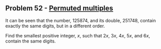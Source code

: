 ## Problem 52 - [Permuted multiples](https://projecteuler.net/problem=52)

It can be seen that the number, 125874, and its double, 251748, contain exactly the same digits, but in a different order.

Find the smallest positive integer, *x*, such that 2*x*, 3*x*, 4*x*, 5*x*, and 6*x*, contain the same digits.
